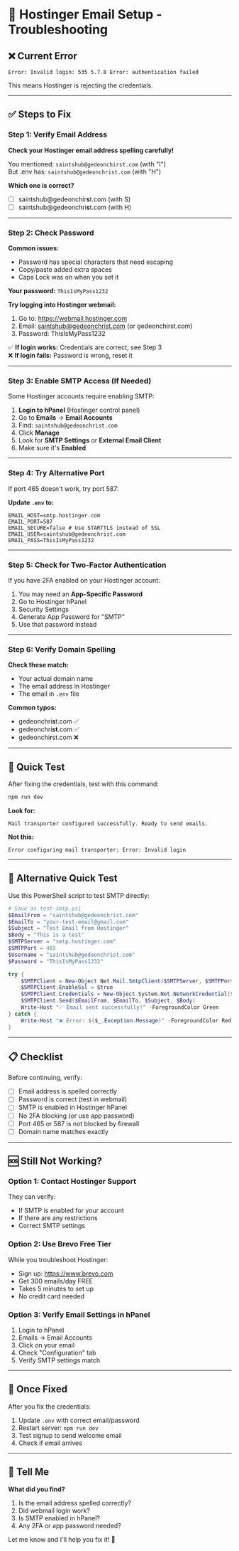 # 🔧 Hostinger Email Setup - Troubleshooting

## ❌ Current Error
```
Error: Invalid login: 535 5.7.8 Error: authentication failed
```

This means Hostinger is rejecting the credentials.

---

## ✅ Steps to Fix

### Step 1: Verify Email Address
**Check your Hostinger email address spelling carefully!**

You mentioned: `saintshub@gedeonchirst.com` (with "I")  
But .env has: `saintshub@gedeonchrist.com` (with "H")

**Which one is correct?**
- [ ] saintshub@gedeonchir**s**t.com (with S)
- [ ] saintshub@gedeonchri**s**t.com (with H)

---

### Step 2: Check Password
**Common issues:**
- Password has special characters that need escaping
- Copy/paste added extra spaces
- Caps Lock was on when you set it

**Your password:** `ThisIsMyPass1232`

**Try logging into Hostinger webmail:**
1. Go to: https://webmail.hostinger.com
2. Email: saintshub@gedeonchrist.com (or gedeonchirst.com)
3. Password: ThisIsMyPass1232

✅ **If login works:** Credentials are correct, see Step 3  
❌ **If login fails:** Password is wrong, reset it

---

### Step 3: Enable SMTP Access (If Needed)

Some Hostinger accounts require enabling SMTP:

1. **Login to hPanel** (Hostinger control panel)
2. Go to **Emails** → **Email Accounts**
3. Find: `saintshub@gedeonchrist.com`
4. Click **Manage**
5. Look for **SMTP Settings** or **External Email Client**
6. Make sure it's **Enabled**

---

### Step 4: Try Alternative Port

If port 465 doesn't work, try port 587:

**Update `.env` to:**
```env
EMAIL_HOST=smtp.hostinger.com
EMAIL_PORT=587
EMAIL_SECURE=false # Use STARTTLS instead of SSL
EMAIL_USER=saintshub@gedeonchrist.com
EMAIL_PASS=ThisIsMyPass1232
```

---

### Step 5: Check for Two-Factor Authentication

If you have 2FA enabled on your Hostinger account:

1. You may need an **App-Specific Password**
2. Go to Hostinger hPanel
3. Security Settings
4. Generate App Password for "SMTP"
5. Use that password instead

---

### Step 6: Verify Domain Spelling

**Check these match:**
- Your actual domain name
- The email address in Hostinger
- The email in `.env` file

**Common typos:**
- gedeonchri**s**t.com ✅
- gedeonchri**st**.com ✅  
- gedeonchi**r**st.com ❌

---

## 🧪 Quick Test

After fixing the credentials, test with this command:

```bash
npm run dev
```

**Look for:**
```
Mail transporter configured successfully. Ready to send emails.
```

**Not this:**
```
Error configuring mail transporter: Error: Invalid login
```

---

## 📧 Alternative Quick Test

Use this PowerShell script to test SMTP directly:

```powershell
# Save as test-smtp.ps1
$EmailFrom = "saintshub@gedeonchrist.com"
$EmailTo = "your-test-email@gmail.com"
$Subject = "Test Email from Hostinger"
$Body = "This is a test"
$SMTPServer = "smtp.hostinger.com"
$SMTPPort = 465
$Username = "saintshub@gedeonchrist.com"
$Password = "ThisIsMyPass1232"

try {
    $SMTPClient = New-Object Net.Mail.SmtpClient($SMTPServer, $SMTPPort)
    $SMTPClient.EnableSsl = $true
    $SMTPClient.Credentials = New-Object System.Net.NetworkCredential($Username, $Password)
    $SMTPClient.Send($EmailFrom, $EmailTo, $Subject, $Body)
    Write-Host "✅ Email sent successfully!" -ForegroundColor Green
} catch {
    Write-Host "❌ Error: $($_.Exception.Message)" -ForegroundColor Red
}
```

---

## 📋 Checklist

Before continuing, verify:

- [ ] Email address is spelled correctly
- [ ] Password is correct (test in webmail)
- [ ] SMTP is enabled in Hostinger hPanel
- [ ] No 2FA blocking (or use app password)
- [ ] Port 465 or 587 is not blocked by firewall
- [ ] Domain name matches exactly

---

## 🆘 Still Not Working?

### Option 1: Contact Hostinger Support
They can verify:
- If SMTP is enabled for your account
- If there are any restrictions
- Correct SMTP settings

### Option 2: Use Brevo Free Tier
While you troubleshoot Hostinger:
- Sign up: https://www.brevo.com
- Get 300 emails/day FREE
- Takes 5 minutes to set up
- No credit card needed

### Option 3: Verify Email Settings in hPanel
1. Login to hPanel
2. Emails → Email Accounts
3. Click on your email
4. Check "Configuration" tab
5. Verify SMTP settings match

---

## 🔄 Once Fixed

After you fix the credentials:

1. Update `.env` with correct email/password
2. Restart server: `npm run dev`
3. Test signup to send welcome email
4. Check if email arrives

---

## 💬 Tell Me

**What did you find?**
1. Is the email address spelled correctly?
2. Did webmail login work?
3. Is SMTP enabled in hPanel?
4. Any 2FA or app password needed?

Let me know and I'll help you fix it! 🚀
